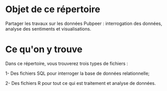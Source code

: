 # Objet de ce répertoire
Partager les travaux sur les données Pubpeer : interrogation des données, analyse des sentiments et visualisations.


# Ce qu'on y trouve
Dans ce répertoire, vous trouverez trois types de fichiers :
  
  1- Des fichiers SQL pour interroger la base de données relationnelle;
  
  2- Des fichiers R pour tout ce qui est traitement et analyse de données.
